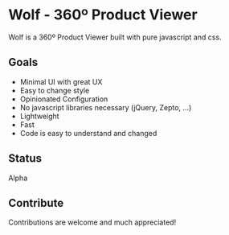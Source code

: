 # Wolf - 360º Product Viewer

Wolf is a 360º Product Viewer built with pure javascript and css.

## Goals
- Minimal UI with great UX
- Easy to change style
- Opinionated Configuration
- No javascript libraries necessary (jQuery, Zepto, ...)
- Lightweight
- Fast
- Code is easy to understand and changed

## Status

Alpha

## Contribute
Contributions are welcome and much appreciated!
